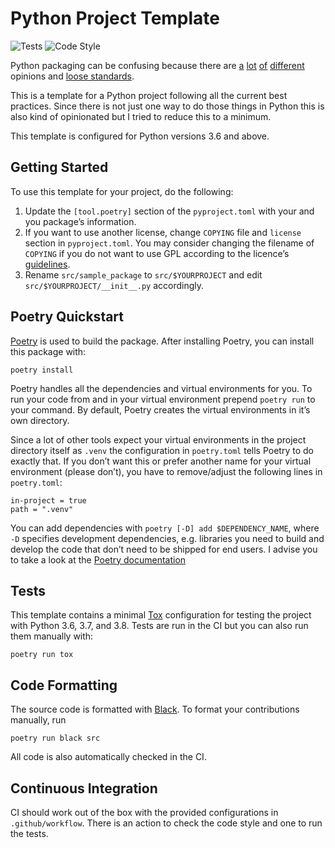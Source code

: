 # Python Project Template

![Tests](https://github.com/digital-bauhaus/python-template/workflows/Tests/badge.svg)
![Code Style](https://github.com/digital-bauhaus/python-template/workflows/Code%20Style/badge.svg)

Python packaging can be confusing because there are [a][borini] [lot][yeaw]
[of][bernat] [different][smith] opinions and [loose standards][pep518].

This is a template for a Python project following all the current best
practices. Since there is not just one way to do those things in Python this
is also kind of opinionated but I tried to reduce this to a minimum.

This template is configured for Python versions 3.6 and above.

## Getting Started

To use this template for your project, do the following:

1. Update the `[tool.poetry]` section of the `pyproject.toml` with your and you
   package’s information.
2. If you want to use another license, change `COPYING` file and `license`
   section in `pyproject.toml`. You may consider changing the filename of
   `COPYING` if you do not want to use GPL according to the licence’s
   [guidelines][so-licences].
3. Rename `src/sample_package` to `src/$YOURPROJECT` and edit
   `src/$YOURPROJECT/__init__.py` accordingly.

## Poetry Quickstart

[Poetry](https://poetry.eustace.io/) is used to build the package. After
installing Poetry, you can install this package with:

    poetry install

Poetry handles all the dependencies and virtual environments for you. To run
your code from and in your virtual environment prepend `poetry run` to your
command. By default, Poetry creates the virtual environments in it’s own
directory.

Since a lot of other tools expect your virtual environments in the project
directory itself as `.venv` the configuration in `poetry.toml` tells Poetry to
do exactly that. If you don’t want this or prefer another name for your virtual
environment (please don’t), you have to remove/adjust the following lines
in `poetry.toml`:

    in-project = true
    path = ".venv"

You can add dependencies with `poetry [-D] add $DEPENDENCY_NAME`, where `-D`
specifies development dependencies, e.g. libraries you need to build and
develop the code that don’t need to be shipped for end users. I advise you to
take a look at the [Poetry documentation][poetry documentation]

## Tests

This template contains a minimal [Tox](https://tox.readthedocs.io/en/latest/)
configuration for testing the project with Python 3.6, 3.7, and 3.8. Tests are
run in the CI but you can also run them manually with:

    poetry run tox

## Code Formatting

The source code is formatted with [Black][black].
To format your contributions manually, run

    poetry run black src

All code is also automatically checked in the CI.

## Continuous Integration

CI should work out of the box with the provided configurations in
`.github/workflow`. There is an action to check the code style and one to run
the tests.

[borini]: https://stefanoborini.com/current-status-of-python-packaging/
[yeaw]: https://dan.yeaw.me/posts/python-packaging-with-poetry-and-briefcase/
[bernat]: https://www.bernat.tech/pep-517-and-python-packaging/
[smith]: https://medium.com/@grassfedcode/goodbye-virtual-environments-b9f8115bc2b6
[pep518]: https://www.python.org/dev/peps/pep-0518/
[poetry documentation]: https://python-poetry.org/docs/basic-usage/
[black]: https://github.com/python/black
[so-licences]: https://stackoverflow.com/a/5678716
